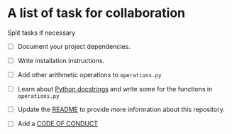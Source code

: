 # A list of task for collaboration

Split tasks if necessary

- [ ] Document your project dependencies.
- [ ] Write installation instructions.
- [ ] Add other arithmetic operations to `operations.py`
- [ ] Learn about [Python docstrings](https://www.geeksforgeeks.org/python-docstrings/) and write some for the functions in `operations.py`
- [ ] Update the [README](https://github.com/18F/open-source-guide/blob/18f-pages/pages/making-readmes-readable.md) to provide more information about this repository.
- [ ] Add a [CODE OF CONDUCT](https://docs.github.com/en/communities/setting-up-your-project-for-healthy-contributions/adding-a-code-of-conduct-to-your-project)

